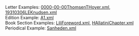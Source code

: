 Letter Examples: [0000-00-00ThomsenTHoyer.xml](https://github.com/cmccraw/LiliElbe_EngagedLearners/blob/master/ProjectDocs/encodingExamples/0000-00-00ThomsenTHoyer.xml), [19310306LEKnudsen.xml](https://github.com/cmccraw/LiliElbe_EngagedLearners/blob/master/ProjectDocs/encodingExamples/19310306LEKnudsen.xml)  
Edition Example: [A1.xml](https://github.com/cmccraw/LiliElbe_EngagedLearners/blob/master/ProjectDocs/encodingExamples/A1.xml)  
Book Section Examples: [LiliForeword.xml](https://github.com/cmccraw/LiliElbe_EngagedLearners/blob/master/ProjectDocs/encodingExamples/LiliForeword.xml), [HAllatiniChapter.xml](https://github.com/cmccraw/LiliElbe_EngagedLearners/blob/master/ProjectDocs/encodingExamples/HAllatiniChapter.xml)  
Periodical Example: [Sanheden.xml](https://github.com/cmccraw/LiliElbe_EngagedLearners/blob/master/ProjectDocs/encodingExamples/Sanheden.xml)

